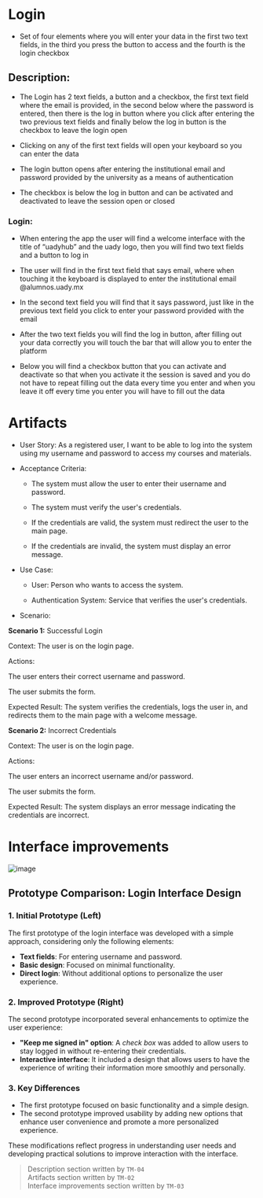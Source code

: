 # Login

- Set of four elements where you will enter your data in the first two text fields, in the third you press the button to access and the fourth is the login checkbox

## Description:

- The Login has 2 text fields, a button and a checkbox, the first text field where the email is provided, in the second below where the password is entered, then there is the log in button where you click after entering the two previous text fields and finally below the log in button is the checkbox to leave the login open

- Clicking on any of the first text fields will open your keyboard so you can enter the data

- The login button opens after entering the institutional email and password provided by the university as a means of authentication

- The checkbox is below the log in button and can be activated and deactivated to leave the session open or closed

### Login:

- When entering the app the user will find a welcome interface with the title of “uadyhub” and the uady logo, then you will find two text fields and a button to log in

- The user will find in the first text field that says email, where when touching it the keyboard is displayed to enter the institutional email @alumnos.uady.mx

- In the second text field you will find that it says password, just like in the previous text field you click to enter your password provided with the email

- After the two text fields you will find the log in button, after filling out your data correctly you will touch the bar that will allow you to enter the
platform

- Below you will find a checkbox button that you can activate and deactivate so that when you activate it the session is saved and you do not have to repeat filling out the data every time you enter and when you leave it off every time you enter you will have to fill out the data


# Artifacts 

- User Story:
As a registered user, I want to be able to log into the system using my username and password to access my courses and materials.

- Acceptance Criteria:
    -  The system must allow the user to enter their username and password.

    -  The system must verify the user's credentials.

    - If the credentials are valid, the system must redirect the user to the main page.

   -  If the credentials are invalid, the system must display an error message.

- Use Case:

   - User: Person who wants to access the system.

   - Authentication System: Service that verifies the user's credentials.

- Scenario:

**Scenario 1:** Successful Login

Context: The user is on the login page.

Actions:

The user enters their correct username and password.

The user submits the form.

Expected Result: The system verifies the credentials, logs the user in, and redirects them to the main page with a welcome message.


****Scenario 2:**** Incorrect Credentials

Context: The user is on the login page.

Actions:

The user enters an incorrect username and/or password.

The user submits the form.

Expected Result: The system displays an error message indicating the credentials are incorrect.


# Interface improvements

![image](https://github.com/user-attachments/assets/a75e7e05-aa2d-43c3-93bc-91ab58b4551f)

## Prototype Comparison: Login Interface Design

### 1. **Initial Prototype (Left)**
The first prototype of the login interface was developed with a simple approach, considering only the following elements:

- **Text fields**: For entering username and password.  
- **Basic design**: Focused on minimal functionality.  
- **Direct login**: Without additional options to personalize the user experience.

### 2. **Improved Prototype (Right)**
The second prototype incorporated several enhancements to optimize the user experience:

- **"Keep me signed in" option**: A *check box* was added to allow users to stay logged in without re-entering their credentials.  
- **Interactive interface**: It included a design that allows users to have the experience of writing their information more smoothly and personally.

### 3. **Key Differences**
- The first prototype focused on basic functionality and a simple design.  
- The second prototype improved usability by adding new options that enhance user convenience and promote a more personalized experience.

These modifications reflect progress in understanding user needs and developing practical solutions to improve interaction with the interface.


> Description section written by `TM-04`  
> Artifacts section written by `TM-02`  
> Interface improvements section written by `TM-03`

